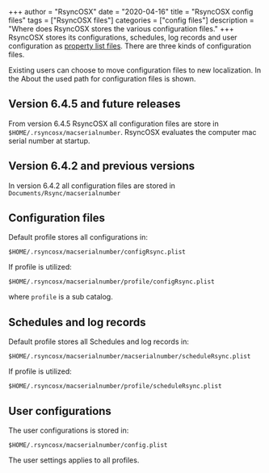 +++
author = "RsyncOSX"
date = "2020-04-16"
title =  "RsyncOSX config files"
tags = ["RsyncOSX files"]
categories = ["config files"]
description = "Where does RsyncOSX stores the various configuration files."
+++
RsyncOSX stores its configurations, schedules, log records and user configuration as [property list files](https://en.wikipedia.org/wiki/Property_list). There are three kinds of configuration files.

Existing users can choose to move configuration files to new localization. In the About the used path for configuration files is shown.

## Version 6.4.5 and future releases

From version 6.4.5 RsyncOSX all configuration files are store in `$HOME/.rsyncosx/macserialnumber`. RsyncOSX evaluates the computer mac serial number at startup.

## Version 6.4.2 and previous versions

In version 6.4.2 all configuration files are stored in `Documents/Rsync/macserialnumber`

## Configuration files

Default profile stores all configurations in:
```
$HOME/.rsyncosx/macserialnumber/configRsync.plist
```
If profile is utilized:
```
$HOME/.rsyncosx/macserialnumber/profile/configRsync.plist
```
where `profile` is a sub catalog.

## Schedules and log records

Default profile stores all Schedules and log records in:
```
$HOME/.rsyncosx/macserialnumber/macserialnumber/scheduleRsync.plist
```
If profile is utilized:
```
$HOME/.rsyncosx/macserialnumber/profile/scheduleRsync.plist
```
## User configurations

The user configurations is stored in:
```
$HOME/.rsyncosx/macserialnumber/config.plist
```
The user settings applies to all profiles.
